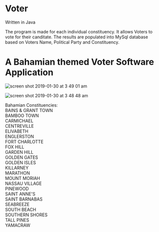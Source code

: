 # Voter
Written in Java

The program is made for each individual constituency.  It allows Voters to vote for their canditate. The results are populated into MySql database based on Voters Name, Political Party and Constituency.
# A Bahamian themed Voter Software Application 
![screen shot 2019-01-30 at 3 49 01 am](https://user-images.githubusercontent.com/29080731/51969927-a1f35b80-2443-11e9-86f9-7a21686e67b7.png)

![screen shot 2019-01-30 at 3 48 48 am](https://user-images.githubusercontent.com/29080731/51970241-63aa6c00-2444-11e9-94f3-95c861617535.png)

Bahamian Constituencies: <br>
BAINS & GRANT TOWN <br>
BAMBOO TOWN <br>
CARMICHAEL <br>
CENTREVILLE <br>
ELIVABETH <br>
ENGLERSTON <br>
FORT CHARLOTTE <br>
FOX HILL <br>
GARDEN HILL <br>
GOLDEN GATES <br>
GOLDEN ISLES <br>
KILLARNEY <br>
MARATHON <br>
MOUNT MORIAH <br>
NASSAU VILLAGE <br>
PINEWOOD <br>
SAINT ANNE'S <br>
SAINT BARNABAS <br>
SEABREEZE <br>
SOUTH BEACH <br>
SOUTHERN SHORES <br>
TALL PINES <br>
YAMACRAW




